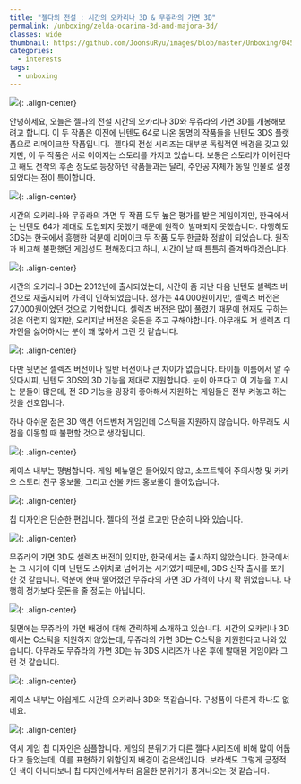 ```yaml
---
title: "젤다의 전설 : 시간의 오카리나 3D & 무쥬라의 가면 3D"
permalink: /unboxing/zelda-ocarina-3d-and-majora-3d/
classes: wide
thumbnail: https://github.com/JoonsuRyu/images/blob/master/Unboxing/045/00.jpg?raw=true
categories:
  - interests
tags:
  - unboxing
---
```


![](https://github.com/JoonsuRyu/images/blob/master/Unboxing/045/00.jpg?raw=true){: .align-center}

안녕하세요, 오늘은 젤다의 전설 시간의 오카리나 3D와 무쥬라의 가면 3D를 개봉해보려고 합니다. 이 두 작품은 이전에 닌텐도 64로 나온 동명의 작품들을 닌텐도 3DS 플랫폼으로 리메이크한 작품입니다.  젤다의 전설 시리즈는 대부분 독립적인 배경을 갖고 있지만, 이 두 작품은 서로 이어지는 스토리를 가지고 있습니다. 보통은 스토리가 이어진다고 해도 전작의 후손 정도로 등장하던 작품들과는 달리, 주인공 자체가 동일 인물로 설정되었다는 점이 특이합니다.

![](https://github.com/JoonsuRyu/images/blob/master/Unboxing/045/01.jpg?raw=true){: .align-center}

시간의 오카리나와 무쥬라의 가면 두 작품 모두 높은 평가를 받은 게임이지만, 한국에서는 닌텐도 64가 제대로 도입되지 못했기 때문에 원작이 발매되지 못했습니다. 다행히도 3DS는 한국에서 흥행한 덕분에 리메이크 두 작품 모두 한글화 정발이 되었습니다. 원작과 비교해 불편했던 게임성도 편해졌다고 하니, 시간이 날 때 틈틈히 즐겨봐야겠습니다.

![](https://github.com/JoonsuRyu/images/blob/master/Unboxing/045/02.jpg?raw=true){: .align-center}

시간의 오카리나 3D는 2012년에 출시되었는데, 시간이 좀 지난 다음 닌텐도 셀렉츠 버전으로 재출시되어 가격이 인하되었습니다. 정가는 44,000원이지만, 셀렉츠 버전은 27,000원이었던 것으로 기억합니다. 셀렉츠 버전은 많이 풀렸기 때문에 현재도 구하는 것은 어렵지 않지만, 오리지날 버전은 웃돈을 주고 구해야합니다. 아무래도 저 셀렉츠 디자인을 싫어하시는 분이 꽤 많아서 그런 것 같습니다.

![](https://github.com/JoonsuRyu/images/blob/master/Unboxing/045/03.jpg?raw=true){: .align-center}

다만 뒷면은 셀렉츠 버전이나 일반 버전이나 큰 차이가 없습니다. 타이틀 이름에서 알 수 있다시피, 닌텐도 3DS의 3D 기능을 제대로 지원합니다. 눈이 아프다고 이 기능을 끄시는 분들이 많은데, 전 3D 기능을 굉장히 좋아해서 지원하는 게임들은 전부 켜놓고 하는 것을 선호합니다.

하나 아쉬운 점은 3D 액션 어드벤처 게임인데 C스틱을 지원하지 않습니다. 아무래도 시점을 이동할 때 불편할 것으로 생각됩니다.

![](https://github.com/JoonsuRyu/images/blob/master/Unboxing/045/04.jpg?raw=true){: .align-center}

케이스 내부는 평범합니다. 게임 메뉴얼은 들어있지 않고, 소프트웨어 주의사항 및 카카오 스토리 친구 홍보물, 그리고 선불 카드 홍보물이 들어있습니다.

![](https://github.com/JoonsuRyu/images/blob/master/Unboxing/045/05.jpg?raw=true){: .align-center}

칩 디자인은 단순한 편입니다. 젤다의 전설 로고만 단순히 나와 있습니다.

![](https://github.com/JoonsuRyu/images/blob/master/Unboxing/045/06.jpg?raw=true){: .align-center}

무쥬라의 가면 3D도 셀렉츠 버전이 있지만, 한국에서는 출시하지 않았습니다. 한국에서는 그 시기에 이미 닌텐도 스위치로 넘어가는 시기였기 때문에, 3DS 신작 출시를 포기한 것 같습니다. 덕분에 한때 떨어졌던 무쥬라의 가면 3D 가격이 다시 확 뛰었습니다. 다행히 정가보다 웃돈을 줄 정도는 아닙니다.

![](https://github.com/JoonsuRyu/images/blob/master/Unboxing/045/07.jpg?raw=true){: .align-center}

뒷면에는 무쥬라의 가면 배경에 대해 간략하게 소개하고 있습니다. 시간의 오카리나 3D에서는 C스틱을 지원하지 않았는데, 무쥬라의 가면 3D는 C스틱을 지원한다고 나와 있습니다. 아무래도 무쥬라의 가면 3D는 뉴 3DS 시리즈가 나온 후에 발매된 게임이라 그런 것 같습니다.

![](https://github.com/JoonsuRyu/images/blob/master/Unboxing/045/08.jpg?raw=true){: .align-center}

케이스 내부는 아쉽게도 시간의 오카리나 3D와 똑같습니다. 구성품이 다른게 하나도 없네요.

![](https://github.com/JoonsuRyu/images/blob/master/Unboxing/045/09.jpg?raw=true){: .align-center}

역시 게임 칩 디자인은 심플합니다. 게임의 분위기가 다른 젤다 시리즈에 비해 많이 어둡다고 들었는데, 이를 표현하기 위함인지 배경이 검은색입니다. 보라색도 그렇게 긍정적인 색이 아니다보니 칩 디자인에서부터 음울한 분위기가 풍겨나오는 것 같습니다.